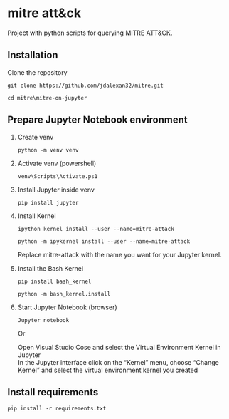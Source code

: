 # mitre att&ck  
Project with python scripts for querying MITRE ATT&CK.  

## Installation  
Clone the repository  
```
git clone https://github.com/jdalexan32/mitre.git
```
```
cd mitre\mitre-on-jupyter
```

## Prepare Jupyter Notebook environment    
1. Create venv
   ```
   python -m venv venv
   ```   
2. Activate venv (powershell)
   ```
   venv\Scripts\Activate.ps1
   ```
3. Install Jupyter inside venv
   ```
   pip install jupyter
   ```
4. Install Kernel  
   ```
   ipython kernel install --user --name=mitre-attack
   ```  
   ```
   python -m ipykernel install --user --name=mitre-attack
   ```  

   Replace mitre-attack with the name you want for your Jupyter kernel.
       
6. Install the Bash Kernel  
   ```
   pip install bash_kernel
   ```
   ```
   python -m bash_kernel.install
   ```
   
7. Start Jupyter Notebook (browser)  
   ```
   Jupyter notebook
   ```
   Or
   
   Open Visual Studio Cose and select the Virtual Environment Kernel in Jupyter  
   In the Jupyter interface click on the “Kernel” menu, choose “Change Kernel” and select the virtual environment kernel you created 
  
## Install requirements   
```
pip install -r requirements.txt
```
